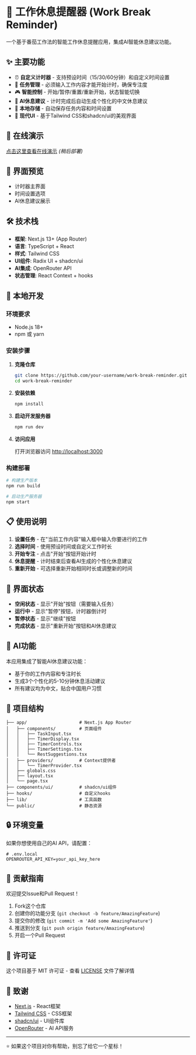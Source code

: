 # 🎯 工作休息提醒器 (Work Break Reminder)

一个基于番茄工作法的智能工作休息提醒应用，集成AI智能休息建议功能。

## ✨ 主要功能

- ⏰ **自定义计时器** - 支持预设时间（15/30/60分钟）和自定义时间设置
- 📝 **任务管理** - 必须输入工作内容才能开始计时，确保专注度
- 🎮 **智能控制** - 开始/暂停/重置/重新开始，状态智能切换
- 🤖 **AI休息建议** - 计时完成后自动生成个性化的中文休息建议
- 💾 **本地存储** - 自动保存任务内容和时间设置
- 🎨 **现代UI** - 基于Tailwind CSS和shadcn/ui的美观界面

## 🚀 在线演示

[点击这里查看在线演示](#) *(稍后部署)*

## 📸 界面预览

- 计时器主界面
- 时间设置选项
- AI休息建议展示

## 🛠️ 技术栈

- **框架**: Next.js 13+ (App Router)
- **语言**: TypeScript + React
- **样式**: Tailwind CSS
- **UI组件**: Radix UI + shadcn/ui
- **AI集成**: OpenRouter API
- **状态管理**: React Context + hooks

## 🔧 本地开发

### 环境要求

- Node.js 18+
- npm 或 yarn

### 安装步骤

1. **克隆仓库**
   ```bash
   git clone https://github.com/your-username/work-break-reminder.git
   cd work-break-reminder
   ```

2. **安装依赖**
   ```bash
   npm install
   ```

3. **启动开发服务器**
   ```bash
   npm run dev
   ```

4. **访问应用**
   
   打开浏览器访问 [http://localhost:3000](http://localhost:3000)

### 构建部署

```bash
# 构建生产版本
npm run build

# 启动生产服务器
npm start
```

## 📋 使用说明

1. **设置任务** - 在"当前工作内容"输入框中输入你要进行的工作
2. **选择时间** - 使用预设时间或自定义工作时长
3. **开始专注** - 点击"开始"按钮开始计时
4. **休息提醒** - 计时结束后查看AI生成的个性化休息建议
5. **重新开始** - 可选择重新开始相同时长或调整新的时间

## 🎨 界面状态

- **空闲状态** - 显示"开始"按钮（需要输入任务）
- **运行中** - 显示"暂停"按钮，计时器倒计时
- **暂停状态** - 显示"继续"按钮
- **完成状态** - 显示"重新开始"按钮和AI休息建议

## 🤖 AI功能

本应用集成了智能AI休息建议功能：
- 基于你的工作内容和专注时长
- 生成3个个性化的5-10分钟休息活动建议
- 所有建议均为中文，贴合中国用户习惯

## 📁 项目结构

```
├── app/                    # Next.js App Router
│   ├── components/         # 页面组件
│   │   ├── TaskInput.tsx
│   │   ├── TimerDisplay.tsx
│   │   ├── TimerControls.tsx
│   │   ├── TimerSettings.tsx
│   │   └── RestSuggestions.tsx
│   ├── providers/          # Context提供者
│   │   └── TimerProvider.tsx
│   ├── globals.css
│   ├── layout.tsx
│   └── page.tsx
├── components/ui/          # shadcn/ui组件
├── hooks/                  # 自定义hooks
├── lib/                    # 工具函数
└── public/                 # 静态资源
```

## 🔒 环境变量

如果你想使用自己的AI API，请配置：

```env
# .env.local
OPENROUTER_API_KEY=your_api_key_here
```

## 🤝 贡献指南

欢迎提交Issue和Pull Request！

1. Fork这个仓库
2. 创建你的功能分支 (`git checkout -b feature/AmazingFeature`)
3. 提交你的修改 (`git commit -m 'Add some AmazingFeature'`)
4. 推送到分支 (`git push origin feature/AmazingFeature`)
5. 开启一个Pull Request

## 📄 许可证

这个项目基于 MIT 许可证 - 查看 [LICENSE](LICENSE) 文件了解详情

## 🙏 致谢

- [Next.js](https://nextjs.org/) - React框架
- [Tailwind CSS](https://tailwindcss.com/) - CSS框架
- [shadcn/ui](https://ui.shadcn.com/) - UI组件库
- [OpenRouter](https://openrouter.ai/) - AI API服务

---

⭐ 如果这个项目对你有帮助，别忘了给它一个星标！ 